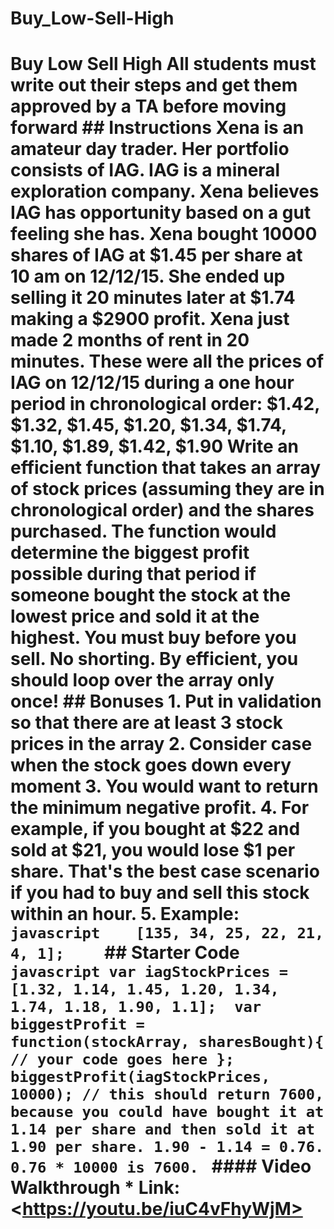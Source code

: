 # Buy_Low-Sell-High
# Buy Low Sell High  **All students must write out their steps and get them approved by a TA before moving forward**  ## Instructions  Xena is an amateur day trader. Her portfolio consists of IAG. IAG is a mineral exploration company. Xena believes IAG has opportunity based on a gut feeling she has. Xena bought 10000 shares of IAG at $1.45 per share at 10 am on 12/12/15. She ended up selling it 20 minutes later at $1.74 making a $2900 profit. Xena just made 2 months of rent in 20 minutes.  These were all the prices of IAG on 12/12/15 during a one hour period in chronological order:  $1.42, $1.32, $1.45, $1.20, $1.34, $1.74, $1.10, $1.89, $1.42, $1.90  Write an efficient function that takes an array of stock prices (assuming they are in chronological order) and the shares purchased. The function would determine the biggest profit possible during that period if someone bought the stock at the lowest price and sold it at the highest.  You must buy before you sell. No shorting.  By efficient, you should loop over the array only once!  ## Bonuses  1. Put in validation so that there are at least 3 stock prices in the array 2. Consider case when the stock goes down every moment 3. You would want to return the minimum negative profit. 4. For example, if you bought at $22 and sold at $21, you would lose $1 per share. That's the best case scenario if you had to buy and sell this stock within an hour. 5. Example:    ```javascript    [135, 34, 25, 22, 21, 4, 1];    ```  ## Starter Code  ```javascript var iagStockPrices = [1.32, 1.14, 1.45, 1.20, 1.34, 1.74, 1.18, 1.90, 1.1];  var biggestProfit = function(stockArray, sharesBought){   // your code goes here };  biggestProfit(iagStockPrices, 10000); // this should return 7600, because you could have bought it at 1.14 per share and then sold it at 1.90 per share. 1.90 - 1.14 = 0.76. 0.76 * 10000 is 7600. ```  #### Video Walkthrough  * Link: &lt;https://youtu.be/iuC4vFhyWjM>
